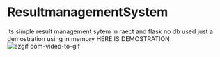 # ResultmanagementSystem
its simple result management sytem in raect and flask no db used just a demostration using in memory
HERE IS DEMOSTRATION
![ezgif com-video-to-gif](https://github.com/SiyabArshad/ResultmanagementSystem/assets/71388036/f818770d-a134-45ad-8668-89d37e5c9ba4)
